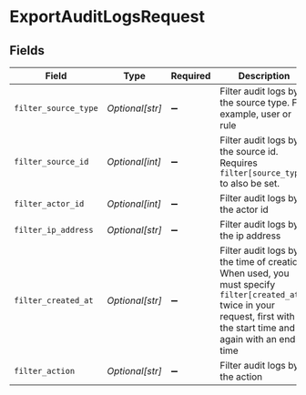 # ExportAuditLogsRequest


## Fields

| Field                                                                                                                                                                   | Type                                                                                                                                                                    | Required                                                                                                                                                                | Description                                                                                                                                                             |
| ----------------------------------------------------------------------------------------------------------------------------------------------------------------------- | ----------------------------------------------------------------------------------------------------------------------------------------------------------------------- | ----------------------------------------------------------------------------------------------------------------------------------------------------------------------- | ----------------------------------------------------------------------------------------------------------------------------------------------------------------------- |
| `filter_source_type`                                                                                                                                                    | *Optional[str]*                                                                                                                                                         | :heavy_minus_sign:                                                                                                                                                      | Filter audit logs by the source type. For example, user or rule                                                                                                         |
| `filter_source_id`                                                                                                                                                      | *Optional[int]*                                                                                                                                                         | :heavy_minus_sign:                                                                                                                                                      | Filter audit logs by the source id. Requires `filter[source_type]` to also be set.                                                                                      |
| `filter_actor_id`                                                                                                                                                       | *Optional[int]*                                                                                                                                                         | :heavy_minus_sign:                                                                                                                                                      | Filter audit logs by the actor id                                                                                                                                       |
| `filter_ip_address`                                                                                                                                                     | *Optional[str]*                                                                                                                                                         | :heavy_minus_sign:                                                                                                                                                      | Filter audit logs by the ip address                                                                                                                                     |
| `filter_created_at`                                                                                                                                                     | *Optional[str]*                                                                                                                                                         | :heavy_minus_sign:                                                                                                                                                      | Filter audit logs by the time of creation. When used, you must specify `filter[created_at]` twice in your request, first with the start time and again with an end time |
| `filter_action`                                                                                                                                                         | *Optional[str]*                                                                                                                                                         | :heavy_minus_sign:                                                                                                                                                      | Filter audit logs by the action                                                                                                                                         |